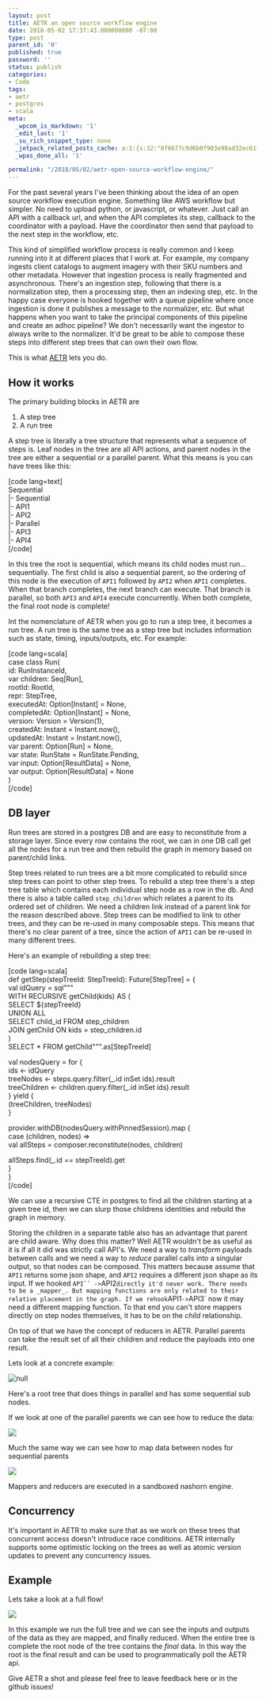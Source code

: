 ```yaml
---
layout: post
title: AETR an open source workflow engine
date: 2018-05-02 17:37:43.000000000 -07:00
type: post
parent_id: '0'
published: true
password: ''
status: publish
categories:
- Code
tags:
- aetr
- postgres
- scala
meta:
  _wpcom_is_markdown: '1'
  _edit_last: '1'
  _su_rich_snippet_type: none
  _jetpack_related_posts_cache: a:1:{s:32:"8f6677c9d6b0f903e98ad32ec61f8deb";a:2:{s:7:"expires";i:1560876621;s:7:"payload";a:3:{i:0;a:1:{s:2:"id";i:4699;}i:1;a:1:{s:2:"id";i:4737;}i:2;a:1:{s:2:"id";i:4394;}}}}
  _wpas_done_all: '1'

permalink: "/2018/05/02/aetr-open-source-workflow-engine/"
---
```

For the past several years I've been thinking about the idea of an open source workflow execution engine. Something like AWS workflow but simpler. No need to upload python, or javascript, or whatever. Just call an API with a callback url, and when the API completes its step, callback to the coordinator with a payload. Have the coordinator then send that payload to the next step in the workflow, etc.

This kind of simplified workflow process is really common and I keep running into it at different places that I work at. For example, my company ingests client catalogs to augment imagery with their SKU numbers and other metadata. However that ingestion process is really fragmented and asynchronous. There's an ingestion step, following that there is a normalization step, then a processing step, then an indexing step, etc. In the happy case everyone is hooked together with a queue pipeline where once ingestion is done it publishes a message to the normalizer, etc. But what happens when you want to take the principal components of this pipeline and create an adhoc pipeline? We don't necessarily want the ingestor to always write to the normalizer. It'd be great to be able to compose these steps into different step trees that can own their own flow.

This is what [AETR](https://github.com/paradoxical-io/aetr) lets you do.

## How it works

The primary building blocks in AETR are

1. A step tree
2. A run tree

A step tree is literally a tree structure that represents what a sequence of steps is. Leaf nodes in the tree are all API actions, and parent nodes in the tree are either a sequential or a parallel parent. What this means is you can have trees like this:

[code lang=text]  
Sequential  
 |- Sequential  
 |- API1  
 |- API2  
 |- Parallel  
 |- API3  
 |- API4  
[/code]

In this tree the root is sequential, which means its child nodes must run... sequentially. The first child is also a sequential parent, so the ordering of this node is the execution of `API1` followed by `API2` when `API1` completes. When that branch completes, the next branch can execute. That branch is parallel, so both `API3` and `API4` execute concurrently. When both complete, the final root node is complete!

Int the nomenclature of AETR when you go to run a step tree, it becomes a run tree. A run tree is the same tree as a step tree but includes information such as state, timing, inputs/outputs, etc. For example:

[code lang=scala]  
case class Run(  
 id: RunInstanceId,  
 var children: Seq[Run],  
 rootId: RootId,  
 repr: StepTree,  
 executedAt: Option[Instant] = None,  
 completedAt: Option[Instant] = None,  
 version: Version = Version(1),  
 createdAt: Instant = Instant.now(),  
 updatedAt: Instant = Instant.now(),  
 var parent: Option[Run] = None,  
 var state: RunState = RunState.Pending,  
 var input: Option[ResultData] = None,  
 var output: Option[ResultData] = None  
)  
[/code]

## DB layer

Run trees are stored in a postgres DB and are easy to reconstitute from a storage layer. Since every row contains the root, we can in one DB call get all the nodes for a run tree and then rebuild the graph in memory based on parent/child links.

Step trees related to run trees are a bit more complicated to rebuild since step trees can point to other step trees. To rebuild a step tree there's a step tree table which contains each individual step node as a row in the db. And there is also a table called `step_children` which relates a parent to its ordered set of children. We need a children link instead of a parent link for the reason described above. Step trees can be modified to link to other trees, and they can be re-used in many composable steps. This means that there's no clear parent of a tree, since the action of `API1` can be re-used in many different trees.

Here's an example of rebuilding a step tree:

[code lang=scala]  
def getStep(stepTreeId: StepTreeId): Future[StepTree] = {  
 val idQuery = sql"""  
 WITH RECURSIVE getChild(kids) AS (  
 SELECT ${stepTreeId}  
 UNION ALL  
 SELECT child\_id FROM step\_children  
 JOIN getChild ON kids = step\_children.id  
 )  
 SELECT \* FROM getChild""".as[StepTreeId]

val nodesQuery = for {  
 ids \<- idQuery  
 treeNodes \<- steps.query.filter(\_.id inSet ids).result  
 treeChildren \<- children.query.filter(\_.id inSet ids).result  
 } yield {  
 (treeChildren, treeNodes)  
 }

provider.withDB(nodesQuery.withPinnedSession).map {  
 case (children, nodes) =\>  
 val allSteps = composer.reconstitute(nodes, children)

allSteps.find(\_.id == stepTreeId).get  
 }  
 }  
[/code]

We can use a recursive CTE in postgres to find all the children starting at a given tree id, then we can slurp those childrens identities and rebuild the graph in memory.

Storing the children in a separate table also has an advantage that parent are child aware. Why does this matter? Well AETR wouldn't be as useful as it is if all it did was strictly call API's. We need a way to _transform_ payloads between calls and we need a way to _reduce_ parallel calls into a singular output, so that nodes can be composed. This matters because assume that `API1` returns some json shape, and `API2` requires a different json shape as its input. If we hooked `API`` ->`API2`directly it'd never work. There needs to be a _mapper_. But mapping functions are only related to their relative placement in the graph. If we rehook`API1`->`API3` now it may need a different mapping function. To that end you can't store mappers directly on step nodes themselves, it has to be on the _child_ relationship.

On top of that we have the concept of reducers in AETR. Parallel parents can take the result set of all their children and reduce the payloads into one result.

Lets look at a concrete example:

![null](https://github.com/paradoxical-io/aetr/raw/master/wiki:img/root_tree_1.png)

Here's a root tree that does things in parallel and has some sequential sub nodes.

If we look at one of the parallel parents we can see how to reduce the data:

![](https://github.com/paradoxical-io/aetr/raw/master/wiki:img/parallel_parent.png)

Much the same way we can see how to map data between nodes for sequential parents

![](https://github.com/paradoxical-io/aetr/raw/master/wiki:img/sequential_parent.png)

Mappers and reducers are executed in a sandboxed nashorn engine.

## Concurrency

It's important in AETR to make sure that as we work on these trees that concurrent access doesn't introduce race conditions. AETR internally supports some optimistic locking on the trees as well as atomic version updates to prevent any concurrency issues.

## Example

Lets take a look at a full flow!

![](https://github.com/paradoxical-io/aetr/raw/master/wiki:img/demo.gif)

In this example we run the full tree and we can see the inputs and outputs of the data as they are mapped, and finally reduced. When the entire tree is complete the root node of the tree contains the _final_ data. In this way the root is the final result and can be used to programmatically poll the AETR api.

Give AETR a shot and please feel free to leave feedback here or in the github issues!


